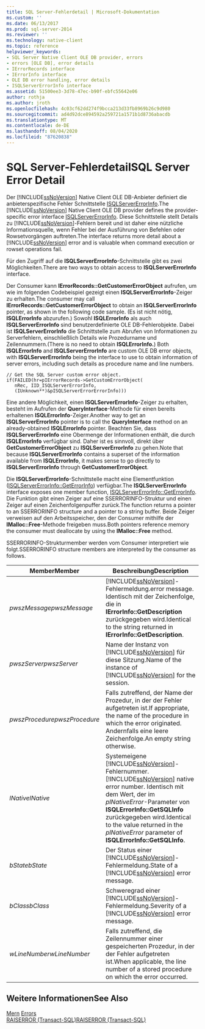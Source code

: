 ```yaml
---
title: SQL Server-Fehlerdetail | Microsoft-Dokumentation
ms.custom: ''
ms.date: 06/13/2017
ms.prod: sql-server-2014
ms.reviewer: ''
ms.technology: native-client
ms.topic: reference
helpviewer_keywords:
- SQL Server Native Client OLE DB provider, errors
- errors [OLE DB], error details
- IErrorRecords interface
- IErrorInfo interface
- OLE DB error handling, error details
- ISQLServerErrorInfo interface
ms.assetid: 51500ee3-3d78-47ec-b90f-ebfc55642e06
author: rothja
ms.author: jroth
ms.openlocfilehash: 4c03cf62dd274f9bcca213d33fb8969b26c9d980
ms.sourcegitcommit: ad4d92dce894592a259721a1571b1d8736abacdb
ms.translationtype: MT
ms.contentlocale: de-DE
ms.lasthandoff: 08/04/2020
ms.locfileid: "87620838"
---
```

# <a name="sql-server-error-detail"></a><span data-ttu-id="8312e-102">SQL Server-Fehlerdetail</span><span class="sxs-lookup"><span data-stu-id="8312e-102">SQL Server Error Detail</span></span>
  <span data-ttu-id="8312e-103">Der [!INCLUDE[ssNoVersion](../../includes/ssnoversion-md.md)] Native Client OLE DB-Anbieter definiert die anbieterspezifische Fehler Schnittstelle [ISQLServerErrorInfo](../../database-engine/dev-guide/isqlservererrorinfo-ole-db.md).</span><span class="sxs-lookup"><span data-stu-id="8312e-103">The [!INCLUDE[ssNoVersion](../../includes/ssnoversion-md.md)] Native Client OLE DB provider defines the provider-specific error interface [ISQLServerErrorInfo](../../database-engine/dev-guide/isqlservererrorinfo-ole-db.md).</span></span> <span data-ttu-id="8312e-104">Diese Schnittstelle stellt Details zu [!INCLUDE[ssNoVersion](../../includes/ssnoversion-md.md)]-Fehlern bereit und ist daher eine nützliche Informationsquelle, wenn Fehler bei der Ausführung von Befehlen oder Rowsetvorgängen auftreten.</span><span class="sxs-lookup"><span data-stu-id="8312e-104">The interface returns more detail about a [!INCLUDE[ssNoVersion](../../includes/ssnoversion-md.md)] error and is valuable when command execution or rowset operations fail.</span></span>  
  
 <span data-ttu-id="8312e-105">Für den Zugriff auf die **ISQLServerErrorInfo**-Schnittstelle gibt es zwei Möglichkeiten.</span><span class="sxs-lookup"><span data-stu-id="8312e-105">There are two ways to obtain access to **ISQLServerErrorInfo** interface.</span></span>  
  
 <span data-ttu-id="8312e-106">Der Consumer kann **IErrorRecords::GetCustomerErrorObject** aufrufen, um wie im folgenden Codebeispiel gezeigt einen **ISQLServerErrorInfo**-Zeiger zu erhalten.</span><span class="sxs-lookup"><span data-stu-id="8312e-106">The consumer may call **IErrorRecords::GetCustomerErrorObject** to obtain an **ISQLServerErrorInfo** pointer, as shown in the following code sample.</span></span> <span data-ttu-id="8312e-107">(Es ist nicht nötig, **ISQLErrorInfo** abzurufen.) Sowohl **ISQLErrorInfo** als auch **ISQLServerErrorInfo** sind benutzerdefinierte OLE DB-Fehlerobjekte. Dabei ist **ISQLServerErrorInfo** die Schnittstelle zum Abrufen von Informationen zu Serverfehlern, einschließlich Details wie Prozedurname und Zeilennummern.</span><span class="sxs-lookup"><span data-stu-id="8312e-107">(There is no need to obtain **ISQLErrorInfo.**) Both **ISQLErrorInfo** and **ISQLServerErrorInfo** are custom OLE DB error objects, with **ISQLServerErrorInfo** being the interface to use to obtain information of server errors, including such details as procedure name and line numbers.</span></span>  
  
```  
// Get the SQL Server custom error object.  
if(FAILED(hr=pIErrorRecords->GetCustomErrorObject(  
   nRec, IID_ISQLServerErrorInfo,  
   (IUnknown**)&pISQLServerErrorErrorInfo)))  
```  
  
 <span data-ttu-id="8312e-108">Eine andere Möglichkeit, einen **ISQLServerErrorInfo**-Zeiger zu erhalten, besteht im Aufrufen der **QueryInterface**-Methode für einen bereits erhaltenen **ISQLErrorInfo**-Zeiger.</span><span class="sxs-lookup"><span data-stu-id="8312e-108">Another way to get an **ISQLServerErrorInfo** pointer is to call the **QueryInterface** method on an already-obtained **ISQLErrorInfo** pointer.</span></span> <span data-ttu-id="8312e-109">Beachten Sie, dass **ISQLServerErrorInfo** eine Obermenge der Informationen enthält, die durch **ISQLErrorInfo** verfügbar sind. Daher ist es sinnvoll, direkt über **GetCustomerErrorObject** zu **ISQLServerErrorInfo** zu gehen.</span><span class="sxs-lookup"><span data-stu-id="8312e-109">Note that because **ISQLServerErrorInfo** contains a superset of the information available from **ISQLErrorInfo**, it makes sense to go directly to **ISQLServerErrorInfo** through **GetCustomerErrorObject**.</span></span>  
  
 <span data-ttu-id="8312e-110">Die **ISQLServerErrorInfo**-Schnittstelle macht eine Elementfunktion ([ISQLServerErrorInfo::GetErrorInfo](../native-client-ole-db-interfaces/isqlservererrorinfo-geterrorinfo-ole-db.md)) verfügbar.</span><span class="sxs-lookup"><span data-stu-id="8312e-110">The **ISQLServerErrorInfo** interface exposes one member function, [ISQLServerErrorInfo::GetErrorInfo](../native-client-ole-db-interfaces/isqlservererrorinfo-geterrorinfo-ole-db.md).</span></span> <span data-ttu-id="8312e-111">Die Funktion gibt einen Zeiger auf eine SSERRORINFO-Struktur und einen Zeiger auf einen Zeichenfolgenpuffer zurück.</span><span class="sxs-lookup"><span data-stu-id="8312e-111">The function returns a pointer to an SSERRORINFO structure and a pointer to a string buffer.</span></span> <span data-ttu-id="8312e-112">Beide Zeiger verweisen auf den Arbeitsspeicher, den der Consumer mithilfe der **IMalloc::Free**-Methode freigeben muss.</span><span class="sxs-lookup"><span data-stu-id="8312e-112">Both pointers reference memory the consumer must deallocate by using the **IMalloc::Free** method.</span></span>  
  
 <span data-ttu-id="8312e-113">SSERRORINFO-Strukturmember werden vom Consumer interpretiert wie folgt.</span><span class="sxs-lookup"><span data-stu-id="8312e-113">SSERRORINFO structure members are interpreted by the consumer as follows.</span></span>  
  
|<span data-ttu-id="8312e-114">Member</span><span class="sxs-lookup"><span data-stu-id="8312e-114">Member</span></span>|<span data-ttu-id="8312e-115">Beschreibung</span><span class="sxs-lookup"><span data-stu-id="8312e-115">Description</span></span>|  
|------------|-----------------|  
|<span data-ttu-id="8312e-116">*pwszMessage*</span><span class="sxs-lookup"><span data-stu-id="8312e-116">*pwszMessage*</span></span>|[!INCLUDE[ssNoVersion](../../includes/ssnoversion-md.md)]<span data-ttu-id="8312e-117">-Fehlermeldung.</span><span class="sxs-lookup"><span data-stu-id="8312e-117">error message.</span></span> <span data-ttu-id="8312e-118">Identisch mit der Zeichenfolge, die in **IErrorInfo::GetDescription** zurückgegeben wird.</span><span class="sxs-lookup"><span data-stu-id="8312e-118">Identical to the string returned in **IErrorInfo::GetDescription**.</span></span>|  
|<span data-ttu-id="8312e-119">*pwszServer*</span><span class="sxs-lookup"><span data-stu-id="8312e-119">*pwszServer*</span></span>|<span data-ttu-id="8312e-120">Name der Instanz von [!INCLUDE[ssNoVersion](../../includes/ssnoversion-md.md)] für diese Sitzung.</span><span class="sxs-lookup"><span data-stu-id="8312e-120">Name of the instance of [!INCLUDE[ssNoVersion](../../includes/ssnoversion-md.md)] for the session.</span></span>|  
|<span data-ttu-id="8312e-121">*pwszProcedure*</span><span class="sxs-lookup"><span data-stu-id="8312e-121">*pwszProcedure*</span></span>|<span data-ttu-id="8312e-122">Falls zutreffend, der Name der Prozedur, in der der Fehler aufgetreten ist.</span><span class="sxs-lookup"><span data-stu-id="8312e-122">If appropriate, the name of the procedure in which the error originated.</span></span> <span data-ttu-id="8312e-123">Andernfalls eine leere Zeichenfolge.</span><span class="sxs-lookup"><span data-stu-id="8312e-123">An empty string otherwise.</span></span>|  
|<span data-ttu-id="8312e-124">*lNative*</span><span class="sxs-lookup"><span data-stu-id="8312e-124">*lNative*</span></span>|<span data-ttu-id="8312e-125">Systemeigene [!INCLUDE[ssNoVersion](../../includes/ssnoversion-md.md)]-Fehlernummer.</span><span class="sxs-lookup"><span data-stu-id="8312e-125">[!INCLUDE[ssNoVersion](../../includes/ssnoversion-md.md)] native error number.</span></span> <span data-ttu-id="8312e-126">Identisch mit dem Wert, der im *plNativeError*-Parameter von **ISQLErrorInfo::GetSQLInfo** zurückgegeben wird.</span><span class="sxs-lookup"><span data-stu-id="8312e-126">Identical to the value returned in the *plNativeError* parameter of **ISQLErrorInfo::GetSQLInfo**.</span></span>|  
|<span data-ttu-id="8312e-127">*bState*</span><span class="sxs-lookup"><span data-stu-id="8312e-127">*bState*</span></span>|<span data-ttu-id="8312e-128">Der Status einer [!INCLUDE[ssNoVersion](../../includes/ssnoversion-md.md)]-Fehlermeldung.</span><span class="sxs-lookup"><span data-stu-id="8312e-128">State of a [!INCLUDE[ssNoVersion](../../includes/ssnoversion-md.md)] error message.</span></span>|  
|<span data-ttu-id="8312e-129">*bClass*</span><span class="sxs-lookup"><span data-stu-id="8312e-129">*bClass*</span></span>|<span data-ttu-id="8312e-130">Schweregrad einer [!INCLUDE[ssNoVersion](../../includes/ssnoversion-md.md)]-Fehlermeldung.</span><span class="sxs-lookup"><span data-stu-id="8312e-130">Severity of a [!INCLUDE[ssNoVersion](../../includes/ssnoversion-md.md)] error message.</span></span>|  
|<span data-ttu-id="8312e-131">*wLineNumber*</span><span class="sxs-lookup"><span data-stu-id="8312e-131">*wLineNumber*</span></span>|<span data-ttu-id="8312e-132">Falls zutreffend, die Zeilennummer einer gespeicherten Prozedur, in der der Fehler aufgetreten ist.</span><span class="sxs-lookup"><span data-stu-id="8312e-132">When applicable, the line number of a stored procedure on which the error occurred.</span></span>|  
  
## <a name="see-also"></a><span data-ttu-id="8312e-133">Weitere Informationen</span><span class="sxs-lookup"><span data-stu-id="8312e-133">See Also</span></span>  
 <span data-ttu-id="8312e-134">[Mern](errors.md) </span><span class="sxs-lookup"><span data-stu-id="8312e-134">[Errors](errors.md) </span></span>  
 [<span data-ttu-id="8312e-135">RAISERROR &#40;Transact-SQL&#41;</span><span class="sxs-lookup"><span data-stu-id="8312e-135">RAISERROR &#40;Transact-SQL&#41;</span></span>](/sql/t-sql/language-elements/raiserror-transact-sql)  
  
  
